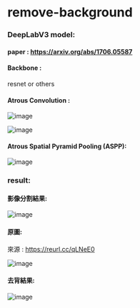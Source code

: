 # remove-background
### DeepLabV3 model:
#### paper : https://arxiv.org/abs/1706.05587

#### Backbone :
resnet or others 

#### Atrous Convolution : 
![image](https://github.com/tongyu0924/remove-background/assets/119610311/3e653b1c-c4fc-4d12-a63a-89e7f7c47892)

![image](https://github.com/tongyu0924/remove-background/assets/119610311/702c2874-690c-4d19-939c-bedea061a639)


#### Atrous Spatial Pyramid Pooling (ASPP): 
![image](https://github.com/tongyu0924/remove-background/assets/119610311/fcef18a2-18ee-4944-ae71-fdb253f94a74)

### result:
#### 影像分割結果:
![image](https://github.com/tongyu0924/remove-background/assets/119610311/ad26d4c9-425e-4c51-9eba-4cf2cf264e01)

#### 原圖: 
來源 : https://reurl.cc/qLNeE0

![image](https://github.com/tongyu0924/remove-background/assets/119610311/f0337365-f667-4684-8c47-0adb35809161)

#### 去背結果:
![image](https://github.com/tongyu0924/remove-background/assets/119610311/70dc4fe4-7243-4f99-a88d-756e809d2028)
